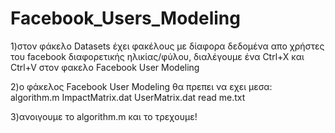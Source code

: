 # Facebook_Users_Modeling                                                          

1)στον φάκελο Datasets έχει φακέλους με δίαφορα δεδομένα απο χρήστες του facebook διαφορετικής ηλικίας/φύλου, διαλέγουμε ένα Ctrl+X και Ctrl+V στον φακελο Facebook User Modeling  

2)o φάκελος Facebook User Modeling θα πρεπει να εχει μεσα:                
algorithm.m
ImpactMatrix.dat
UserMatrix.dat
read me.txt

3)ανοιγουμε το algorithm.m και το τρεχουμε!


                            

  
   
   














































